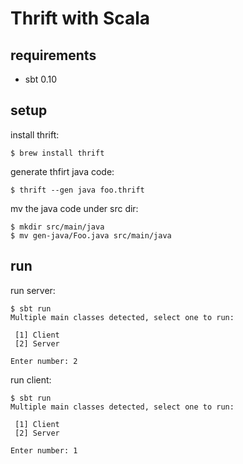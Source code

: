 # Thrift with Scala

## requirements

* sbt 0.10

## setup

install thrift:

    $ brew install thrift

generate thfirt java code:

    $ thrift --gen java foo.thrift

mv the java code under src dir:

    $ mkdir src/main/java
    $ mv gen-java/Foo.java src/main/java

## run

run server:

    $ sbt run
    Multiple main classes detected, select one to run:

     [1] Client
     [2] Server

    Enter number: 2

run client:

    $ sbt run
    Multiple main classes detected, select one to run:

     [1] Client
     [2] Server

    Enter number: 1
